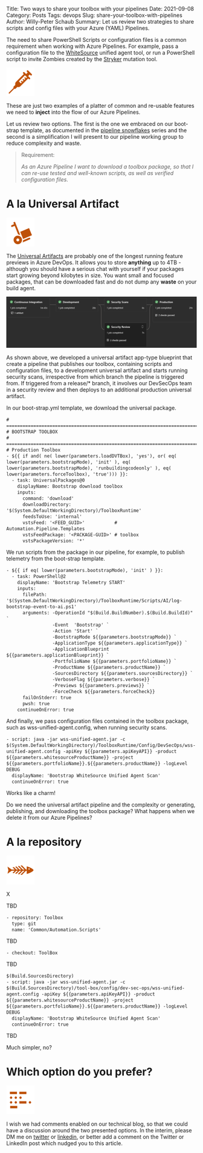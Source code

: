 Title: Two ways to share your toolbox with your pipelines 
Date: 2021-09-08
Category: Posts 
Tags: devops
Slug: share-your-toolbox-with-pipelines
Author: Willy-Peter Schaub
Summary: Let us review two strategies to share scripts and config files with your Azure (YAML) Pipelines.

The need to share PowerShell Scripts or configuration files is a common requirement when working with Azure Pipelines. For example, pass a configuration file to the [WhiteSource](https://whitesource.atlassian.net/wiki/spaces/WD/pages/804814917/Unified+Agent+Overview) unified agent tool, or run a PowerShell script to invite Zombies created by the [Stryker](https://stryker-mutator.io/) mutation tool. 

![Inject](/images/share-your-toolbox-with-pipelines-1.png)

These are just two examples of a platter of common and re-usable features we need to **inject** into the flow of our Azure Pipelines.

Let us review two options. The first is the one we embraced on our boot-strap template, as documented in the [pipeline snowflakes](https://wsbctechnicalblog.github.io/why-pipelines-part1.html) series and the second is a simplification I will present to our pipeline working group to reduce complexity and waste.

> Requirement:
>
> _As an Azure Pipeline I want to download a toolbox package, so that I can re-use tested and well-known scripts, as well as verified configuration files._

# A la Universal Artifact

![UA](/images/share-your-toolbox-with-pipelines-2.png)

The [Universal Artifacts](https://docs.microsoft.com/en-us/azure/devops/artifacts/quickstarts/universal-packages?view=azure-devops) are probably one of the longest running feature previews in Azure DevOps. It allows you to store **anything** up to 4TB - although you should have a serious chat with yourself if your packages start growing beyond kilobytes in size. You want small and focused packages, that can be downloaded fast and do not dump any **waste** on your build agent.

![Pipeline](/images/share-your-toolbox-with-pipelines-5.png)

As shown above, we developed a universal artifact app-type blueprint that create a pipeline that publishes our toolbox, containing scripts and configuration files, to a development universal artifact and starts running security scans, irrespective from which branch the pipeline is triggered from. If triggered from a release/* branch, it involves our DevSecOps team in a security review and then deploys to an additional production universal artifact.

In our boot-strap.yml template, we download the universal package.

```
# ===========================================================================
# BOOTSTRAP TOOLBOX
# ===========================================================================
# Production Toolbox
- ${{ if and( ne( lower(parameters.loadDVTBox), 'yes'), or( eq( lower(parameters.bootstrapMode), 'init' ), eq( lower(parameters.bootstrapMode), 'runbuildingcodeonly' ), eq( lower(parameters.forceToolbox), 'true'))) }}:
  - task: UniversalPackages@0
    displayName: Bootstrap download toolbox
    inputs:
      command: 'download'
      downloadDirectory: '$(System.DefaultWorkingDirectory)/ToolboxRuntime'
      feedsToUse: 'internal'
      vstsFeed: '<FEED_GUID>'           # Automation.Pipeline.Templates
      vstsFeedPackage: '<PACKAGE-GUID>' # toolbox
      vstsPackageVersion: '*'
```

We run scripts from the package in our pipeline, for example, to publish telemetry from the boot-strap template.

```
- ${{ if eq( lower(parameters.bootstrapMode), 'init' ) }}:
  - task: PowerShell@2
    displayName: 'Bootstrap Telemetry START'
    inputs:
      filePath: '$(System.DefaultWorkingDirectory)/ToolboxRuntime/Scripts/AI/log-bootstrap-event-to-ai.ps1'
      arguments: -OperationId "$(Build.BuildNumber).$(Build.BuildId)" `
                 -Event  'Bootstrap' `
                 -Action 'Start' `
                 -BootstrapMode ${{parameters.bootstrapMode}} ` 
                 -ApplicationType ${{parameters.applicationType}} `
                 -ApplicationBlueprint ${{parameters.applicationBlueprint}} `
                 -PortfolioName ${{parameters.portfolioName}} `
                 -ProductName ${{parameters.productName}} `
                 -SourcesDirectory ${{parameters.sourcesDirectory}} `
                 -VerboseFlag ${{parameters.verbose}} `
                 -Previews ${{parameters.previews}} `
                 -ForceCheck ${{parameters.forceCheck}}
      failOnStderr: true
      pwsh: true
    continueOnError: true
```

And finally, we pass configuration files contained in the toolbox package, such as wss-unified-agent.config, when running security scans.

```
- script: java -jar wss-unified-agent.jar -c $(System.DefaultWorkingDirectory)/ToolboxRuntime/Config/DevSecOps/wss-unified-agent.config -apiKey ${{parameters.apiKeyAPI}} -product ${{parameters.whitesourceProductName}} -project ${{parameters.portfolioName}}.${{parameters.productName}} -logLevel DEBUG
  displayName: 'Bootstrap WhiteSource Unified Agent Scan'
  continueOnError: true
```

Works like a charm!

Do we need the universal artifact pipeline and the complexity or generating, publishing, and downloading the toolbox package? What happens when we delete it from our Azure Pipelines?

# A la repository

![Code Repo](/images/share-your-toolbox-with-pipelines-3.png)

X

TBD

```
- repository: Toolbox
  type: git
  name: 'Common/Automation.Scripts'
```

TBD

```
- checkout: ToolBox
```

TBD

```
$(Build.SourcesDirectory)
- script: java -jar wss-unified-agent.jar -c $(Build.SourcesDirectory)/tool-box/config/dev-sec-ops/wss-unified-agent.config -apiKey ${{parameters.apiKeyAPI}} -product ${{parameters.whitesourceProductName}} -project ${{parameters.portfolioName}}.${{parameters.productName}} -logLevel DEBUG
  displayName: 'Bootstrap WhiteSource Unified Agent Scan'
  continueOnError: true
```

TBD

Much simpler, no?

# Which option do you prefer?

![Option](/images/share-your-toolbox-with-pipelines-4.png)

I wish we had comments enabled on our technical blog, so that we could have a discussion around the two presented options. In the interim, please DM me on [twitter](www.twitter.com/wpschaub) or [linkedin](www.linkedin.com/in/wpschaub), or better add a comment on the Twitter or LinkedIn post which nudged you to this article.

